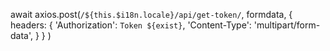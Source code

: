 await axios.post(`/${this.$i18n.locale}/api/get-token/`,
    formdata, {
        headers: {
            'Authorization': `Token ${exist}`,
            'Content-Type': 'multipart/form-data',
        }
    }
)



<!-- http://www.fromtexttospeech.com/ -->